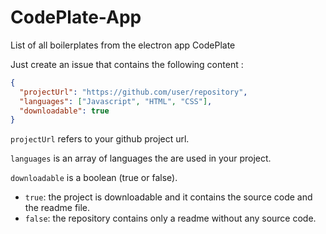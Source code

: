 # CodePlate-App
List of all boilerplates from the electron app CodePlate

Just create an issue that contains the following content :
```json
{
  "projectUrl": "https://github.com/user/repository",
  "languages": ["Javascript", "HTML", "CSS"],
  "downloadable": true
}
```

`projectUrl` refers to your github project url.

`languages` is an array of languages the are used in your project.

`downloadable` is a boolean (true or false). 
  * `true`: the project is downloadable and it contains the source code and the readme file.
  * `false`: the repository contains only a readme without any source code.
